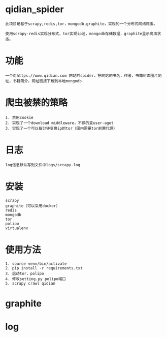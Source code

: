# qidian_spider
    此项目是基于scrapy,redis,tor，mongodb,graphite，实现的一个分布式网络爬虫。

    使用scrapy-redis实现分布式，tor实现ip池，mongodb存储数据，graphite显示爬虫状态。

# 功能

    一个对https://www.qidian.com 网站的spider，把网站的书名，作者，书籍封面图片地址，书籍简介，网址链接下载到本地mongodb

# 爬虫被禁的策略
    1. 禁用cookie
    2. 实现了一个download middleware，不停的变user-aget
    3. 实现了一个可以每分钟变换ip的tor（国内需要tor前置代理）

# 日志
    log信息默认写到文件中logs/scrapy.log

# 安装
    scrapy
    graphite（可以采用docker）
    redis
    mongodb
    tor
    polipo
    virtualenv

# 使用方法
    1. source venv/bin/activate
    2. pip install -r requirements.txt
    3. 启动tor，polipo
    4. 修改setting.py polipo端口
    5. scrapy crawl qidian


# graphite

# log
